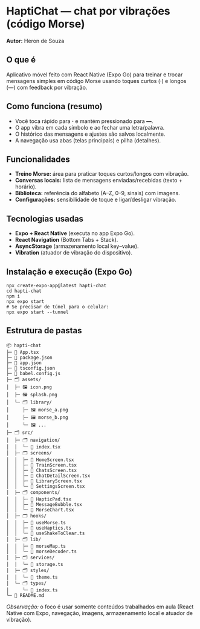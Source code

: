 <!DOCTYPE html>
<html lang="pt-BR">
<head>
  <meta charset="utf-8">
  <title>HaptiChat</title>
</head>
<body>

<h1>HaptiChat — chat por vibrações (código Morse)</h1>
<p><strong>Autor:</strong> Heron de Souza</p>

<h2>O que é</h2>
<p>Aplicativo móvel feito com React Native (Expo Go) para treinar e trocar mensagens simples em código Morse usando toques curtos (·) e longos (—) com feedback por vibração.</p>

<h2>Como funciona (resumo)</h2>
<ul>
  <li>Você toca rápido para <strong>·</strong> e mantém pressionado para <strong>—</strong>.</li>
  <li>O app vibra em cada símbolo e ao fechar uma letra/palavra.</li>
  <li>O histórico das mensagens e ajustes são salvos localmente.</li>
  <li>A navegação usa abas (telas principais) e pilha (detalhes).</li>
</ul>

<h2>Funcionalidades</h2>
<ul>
  <li><strong>Treino Morse:</strong> área para praticar toques curtos/longos com vibração.</li>
  <li><strong>Conversas locais:</strong> lista de mensagens enviadas/recebidas (texto + horário).</li>
  <li><strong>Biblioteca:</strong> referência do alfabeto (A–Z, 0–9, sinais) com imagens.</li>
  <li><strong>Configurações:</strong> sensibilidade de toque e ligar/desligar vibração.</li>
</ul>

<h2>Tecnologias usadas</h2>
<ul>
  <li><strong>Expo + React Native</strong> (executa no app Expo Go).</li>
  <li><strong>React Navigation</strong> (Bottom Tabs + Stack).</li>
  <li><strong>AsyncStorage</strong> (armazenamento local key–value).</li>
  <li><strong>Vibration</strong> (atuador de vibração do dispositivo).</li>
</ul>

<h2>Instalação e execução (Expo Go)</h2>
<pre><code>npx create-expo-app@latest hapti-chat
cd hapti-chat
npm i
npx expo start
# Se precisar de túnel para o celular:
npx expo start --tunnel
</code></pre>

<h2>Estrutura de pastas</h2>
<pre><code>📦 hapti-chat
├─ 📄 App.tsx
├─ 📄 package.json
├─ 📄 app.json
├─ 📄 tsconfig.json
├─ 📄 babel.config.js
├─ 🗂️ assets/
│  ├─ 🖼️ icon.png
│  ├─ 🖼️ splash.png
│  └─ 🗂️ library/
│     ├─ 🖼️ morse_a.png
│     ├─ 🖼️ morse_b.png
│     └─ 🖼️ ...
├─ 🗂️ src/
│  ├─ 🗂️ navigation/
│  │  └─ 📄 index.tsx              <!-- Abas (Tabs) + Pilha (Stack) -->
│  ├─ 🗂️ screens/
│  │  ├─ 📄 HomeScreen.tsx
│  │  ├─ 📄 TrainScreen.tsx
│  │  ├─ 📄 ChatsScreen.tsx
│  │  ├─ 📄 ChatDetailScreen.tsx
│  │  ├─ 📄 LibraryScreen.tsx
│  │  └─ 📄 SettingsScreen.tsx
│  ├─ 🗂️ components/
│  │  ├─ 📄 HapticPad.tsx          <!-- Captura · e — -->
│  │  ├─ 📄 MessageBubble.tsx
│  │  └─ 📄 MorseChart.tsx
│  ├─ 🗂️ hooks/
│  │  ├─ 📄 useMorse.ts            <!-- encode/decode + tempos -->
│  │  ├─ 📄 useHaptics.ts          <!-- vibração (sucesso/erro) -->
│  │  └─ 📄 useShakeToClear.ts     <!-- opcional (acelerômetro) -->
│  ├─ 🗂️ lib/
│  │  ├─ 📄 morseMap.ts            <!-- mapeamento A–Z, 0–9, sinais -->
│  │  └─ 📄 morseDecoder.ts        <!-- máquina de estados -->
│  ├─ 🗂️ services/
│  │  └─ 📄 storage.ts             <!-- AsyncStorage (keys, get/set) -->
│  ├─ 🗂️ styles/
│  │  └─ 📄 theme.ts               <!-- cores/tipografia -->
│  └─ 🗂️ types/
│     └─ 📄 index.ts               <!-- tipos de Message, Settings -->
└─ 📄 README.md
</code></pre>

<p><em>Observação:</em> o foco é usar somente conteúdos trabalhados em aula (React Native com Expo, navegação, imagens, armazenamento local e atuador de vibração).</p>

</body>
</html>
